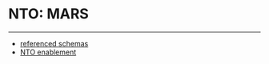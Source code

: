 # NTO: MARS
-----

* [referenced schemas](mars_nto_schema.yaml)
* [NTO enablement](mars_nto_enablement.yaml)

